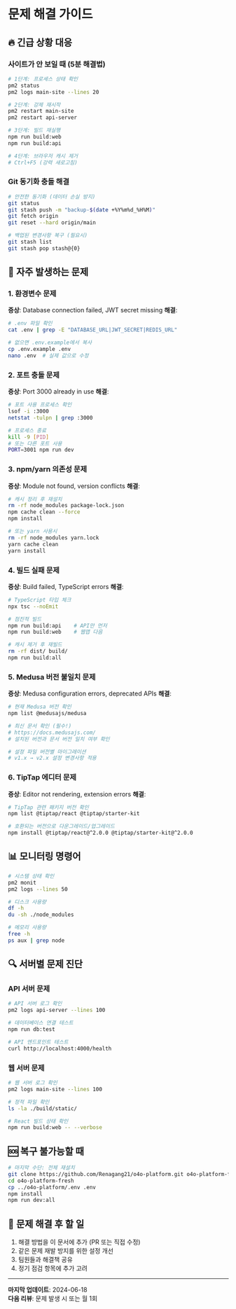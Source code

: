 # 문제 해결 가이드

## 🔥 긴급 상황 대응

### 사이트가 안 보일 때 (5분 해결법)
```bash
# 1단계: 프로세스 상태 확인
pm2 status
pm2 logs main-site --lines 20

# 2단계: 강제 재시작
pm2 restart main-site
pm2 restart api-server

# 3단계: 빌드 재실행
npm run build:web
npm run build:api

# 4단계: 브라우저 캐시 제거
# Ctrl+F5 (강력 새로고침)
```

### Git 동기화 충돌 해결
```bash
# 안전한 동기화 (데이터 손실 방지)
git status
git stash push -m "backup-$(date +%Y%m%d_%H%M)"
git fetch origin
git reset --hard origin/main

# 백업된 변경사항 복구 (필요시)
git stash list
git stash pop stash@{0}
```

## 🔧 자주 발생하는 문제

### 1. 환경변수 문제
**증상**: Database connection failed, JWT secret missing
**해결**:
```bash
# .env 파일 확인
cat .env | grep -E "DATABASE_URL|JWT_SECRET|REDIS_URL"

# 없으면 .env.example에서 복사
cp .env.example .env
nano .env  # 실제 값으로 수정
```

### 2. 포트 충돌 문제  
**증상**: Port 3000 already in use
**해결**:
```bash
# 포트 사용 프로세스 확인
lsof -i :3000
netstat -tulpn | grep :3000

# 프로세스 종료
kill -9 [PID]
# 또는 다른 포트 사용
PORT=3001 npm run dev
```

### 3. npm/yarn 의존성 문제
**증상**: Module not found, version conflicts
**해결**:
```bash
# 캐시 정리 후 재설치
rm -rf node_modules package-lock.json
npm cache clean --force
npm install

# 또는 yarn 사용시
rm -rf node_modules yarn.lock  
yarn cache clean
yarn install
```

### 4. 빌드 실패 문제
**증상**: Build failed, TypeScript errors
**해결**:
```bash
# TypeScript 타입 체크
npx tsc --noEmit

# 점진적 빌드
npm run build:api    # API만 먼저
npm run build:web    # 웹앱 다음

# 캐시 제거 후 재빌드
rm -rf dist/ build/
npm run build:all
```

### 5. Medusa 버전 불일치 문제
**증상**: Medusa configuration errors, deprecated APIs
**해결**:
```bash
# 현재 Medusa 버전 확인
npm list @medusajs/medusa

# 최신 문서 확인 (필수!)
# https://docs.medusajs.com/
# 설치된 버전과 문서 버전 일치 여부 확인

# 설정 파일 버전별 마이그레이션
# v1.x → v2.x 설정 변경사항 적용
```

### 6. TipTap 에디터 문제
**증상**: Editor not rendering, extension errors
**해결**:
```bash
# TipTap 관련 패키지 버전 확인
npm list @tiptap/react @tiptap/starter-kit

# 호환되는 버전으로 다운그레이드/업그레이드
npm install @tiptap/react@^2.0.0 @tiptap/starter-kit@^2.0.0
```

## 📊 모니터링 명령어
```bash
# 시스템 상태 확인
pm2 monit
pm2 logs --lines 50

# 디스크 사용량
df -h
du -sh ./node_modules

# 메모리 사용량  
free -h
ps aux | grep node
```

## 🔍 서버별 문제 진단

### API 서버 문제
```bash
# API 서버 로그 확인
pm2 logs api-server --lines 100

# 데이터베이스 연결 테스트
npm run db:test

# API 엔드포인트 테스트
curl http://localhost:4000/health
```

### 웹 서버 문제
```bash
# 웹 서버 로그 확인
pm2 logs main-site --lines 100

# 정적 파일 확인
ls -la ./build/static/

# React 빌드 상태 확인
npm run build:web -- --verbose
```

## 🆘 복구 불가능할 때
```bash
# 마지막 수단: 전체 재설치
git clone https://github.com/Renagang21/o4o-platform.git o4o-platform-fresh
cd o4o-platform-fresh
cp ../o4o-platform/.env .env
npm install
npm run dev:all
```

## 📝 문제 해결 후 할 일
1. 해결 방법을 이 문서에 추가 (PR 또는 직접 수정)
2. 같은 문제 재발 방지를 위한 설정 개선
3. 팀원들과 해결책 공유
4. 정기 점검 항목에 추가 고려

---

**마지막 업데이트**: 2024-06-18  
**다음 리뷰**: 문제 발생 시 또는 월 1회